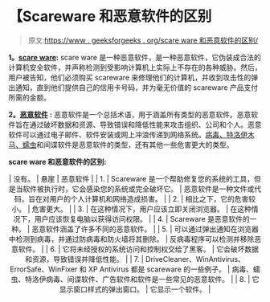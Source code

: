 # 【Scareware 和恶意软件的区别

> 原文:[https://www . geeksforgeeks . org/scare ware 和恶意软件的区别/](https://www.geeksforgeeks.org/difference-between-scareware-and-malware/)

**1。[scare ware](https://www.geeksforgeeks.org/threats-to-information-security/):**
scare ware 是一种恶意软件，是一种恶意软件，它伪装成合法的计算机安全软件，并声称检测到受影响计算机上实际上不存在的各种威胁。然后，用户被告知，他们必须购买 scareware 来修理他们的计算机，并收到攻击性的弹出通知，直到他们提供自己的信用卡号码，并为毫无价值的 scareware 产品支付所需的金额。

**2。[恶意软件](https://www.geeksforgeeks.org/introduction-to-malware-analysis/) :**
恶意软件是一个总括术语，用于涵盖所有类型的恶意软件。恶意软件旨在通过破坏数据和资源、导致错误和降低性能来攻击组织、公司和个人。恶意软件可以通过电子邮件、软件安装或网上冲浪传递到网络系统。[病毒、特洛伊木马、蠕虫](https://www.geeksforgeeks.org/difference-between-virus-worm-and-trojan-horse/)和间谍软件是恶意软件的类型，还有其他一些危害更大的类型。

**scare ware 和恶意软件的区别:**

<center>

| 没有。 | 悬崖 | 恶意软件 |
| 1. | Scareware 是一个帮助修复您的系统的工具，但是当软件被执行时，它会感染您的系统或完全破坏它。 | 恶意软件是一种文件或代码，旨在对用户的个人计算机和网络造成损害。 |
| 2. | 相比之下，它的危害较小。 | 危害更大。 |
| 3. | 在这种情况下，用户应该立即关闭浏览器。 | 在这种情况下，用户应该恢复电脑以获得访问权限。 |
| 4. | Scareware 是恶意软件的一种。 | 恶意软件涵盖了许多不同的恶意软件。 |
| 5. | 可以通过弹出通知在浏览器中检测到病毒，并通过防病毒和防火墙将其删除。 | 反病毒程序可以检测并移除恶意软件。 |
| 6. | 它将未经授权的系统访问和控制权交给了黑客。 | 它会破坏数据和资源，导致错误并降低性能。 |
| 7. | DriveCleaner、WinAntivirus、ErrorSafe、WinFixer 和 XP Antivirus 都是 scareware 的一些例子。 | 病毒、蠕虫、特洛伊病毒、间谍软件、广告软件和软件是一些常见的恶意软件。 |
| 8. | 它显示窗口样式的弹出窗口。 | 它显示一个软件。 |

</center>